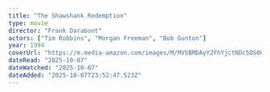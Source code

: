 ```yaml
---
title: "The Shawshank Redemption"
type: movie
director: "Frank Darabont"
actors: ["Tim Robbins", "Morgan Freeman", "Bob Gunton"]
year: 1994
coverUrl: "https://m.media-amazon.com/images/M/MV5BMDAyY2FhYjctNDc5OS00MDNlLThiMGUtY2UxYWVkNGY2ZjljXkEyXkFqcGc@._V1_SX300.jpg"
dateRead: "2025-10-07"
dateWatched: "2025-10-07"
dateAdded: "2025-10-07T23:52:47.523Z"
---
```



